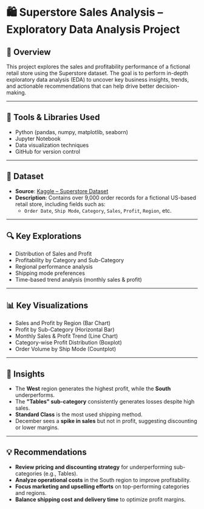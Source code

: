 # 🛍️ Superstore Sales Analysis – Exploratory Data Analysis Project

## 📌 Overview

This project explores the sales and profitability performance of a fictional retail store using the Superstore dataset. The goal is to perform in-depth exploratory data analysis (EDA) to uncover key business insights, trends, and actionable recommendations that can help drive better decision-making.

---

## 🧰 Tools & Libraries Used

- Python (pandas, numpy, matplotlib, seaborn)
- Jupyter Notebook
- Data visualization techniques
- GitHub for version control

---

## 📂 Dataset

- **Source**: [Kaggle – Superstore Dataset](https://www.kaggle.com/datasets/vivek468/superstore-dataset-final)
- **Description**: Contains over 9,000 order records for a fictional US-based retail store, including fields such as:
  - `Order Date`, `Ship Mode`, `Category`, `Sales`, `Profit`, `Region`, etc.

---

## 🔍 Key Explorations

- Distribution of Sales and Profit
- Profitability by Category and Sub-Category
- Regional performance analysis
- Shipping mode preferences
- Time-based trend analysis (monthly sales & profit)

---

## 📊 Key Visualizations

- Sales and Profit by Region (Bar Chart)
- Profit by Sub-Category (Horizontal Bar)
- Monthly Sales & Profit Trend (Line Chart)
- Category-wise Profit Distribution (Boxplot)
- Order Volume by Ship Mode (Countplot)

---

## 🧠 Insights

- The **West** region generates the highest profit, while the **South** underperforms.
- The **"Tables" sub-category** consistently generates losses despite high sales.
- **Standard Class** is the most used shipping method.
- December sees a **spike in sales** but not in profit, suggesting discounting or lower margins.

---

## 💡 Recommendations

- **Review pricing and discounting strategy** for underperforming sub-categories (e.g., Tables).
- **Analyze operational costs** in the South region to improve profitability.
- **Focus marketing and upselling efforts** on top-performing categories and regions.
- **Balance shipping cost and delivery time** to optimize profit margins.

